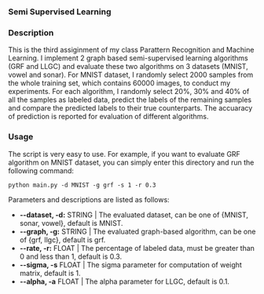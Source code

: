 ### Semi Supervised Learning

### Description
This is the third assiginment of my class Parattern Recognition and Machine Learning. 
I implement 2 graph based semi-supervised learning algorithms (GRF and LLGC) and 
evaluate these two algorithms on 3 datasets (MNIST, vowel and sonar). For MNIST dataset,
I randomly select 2000 samples from the whole training set, which contains 60000
images, to conduct my experiments. For each algorithm, I randomly select 20%, 30%
and 40% of all the samples as labeled data, predict the labels of the remaining 
samples and compare the predicted labels to their true counterparts. The accuaracy 
of prediction is reported for evaluation of different algorithms.

### Usage
The script is very easy to use. For example, if you want to evaluate GRF algorithm 
on MNIST dataset, you can simply enter this directory and run the following command:
```shell
python main.py -d MNIST -g grf -s 1 -r 0.3
```

Parameters and descriptions are listed as follows:
* **--dataset, -d:** STRING | The evaluated dataset, can be one of {MNIST, sonar, vowel}, default is MNIST.
* **--graph, -g:** STRING | The evaluated graph-based algorithm, can be one of {grf, llgc}, default is grf.
* **--rate, -r:** FLOAT | The percentage of labeled data, must be greater than 0 and less than 1, default is 0.3.
* **--sigma, -s** FLOAT | The sigma parameter for computation of weight matrix, default is 1.
* **--alpha, -a** FLOAT | The alpha parameter for LLGC, default is 0.1.
